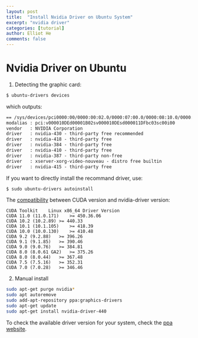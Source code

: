 ```yaml
---
layout: post
title:  "Install Nvidia Driver on Ubuntu System"
excerpt: "nvidia driver"
categories: [tutorial]
author: Elliot He
comments: false
---
```


# Nvidia Driver on Ubuntu

1. Detecting the graphic card:

```bash
$ ubuntu-drivers devices
```
which outputs:
```txt
== /sys/devices/pci0000:00/0000:00:02.0/0000:07:00.0/0000:08:10.0/0000:09:00.0 ==
modalias : pci:v000010DEd00001B02sv000010DEsd000011DFbc03sc00i00
vendor   : NVIDIA Corporation
driver   : nvidia-430 - third-party free recommended
driver   : nvidia-418 - third-party free
driver   : nvidia-384 - third-party free
driver   : nvidia-410 - third-party free
driver   : nvidia-387 - third-party non-free
driver   : xserver-xorg-video-nouveau - distro free builtin
driver   : nvidia-415 - third-party free
```

If you want to directly install the recommand driver, use:
```bash
$ sudo ubuntu-drivers autoinstall
```



The [compatibility](https://docs.nvidia.com/deploy/cuda-compatibility/index.html) between CUDA version and nvidia-driver version:
```
CUDA Toolkit	Linux x86_64 Driver Version
CUDA 11.0 (11.0.171)	>= 450.36.06
CUDA 10.2 (10.2.89)	>= 440.33
CUDA 10.1 (10.1.105)	>= 418.39
CUDA 10.0 (10.0.130)	>= 410.48
CUDA 9.2 (9.2.88)	>= 396.26
CUDA 9.1 (9.1.85)	>= 390.46
CUDA 9.0 (9.0.76)	>= 384.81
CUDA 8.0 (8.0.61 GA2)	>= 375.26
CUDA 8.0 (8.0.44)	>= 367.48
CUDA 7.5 (7.5.16)	>= 352.31
CUDA 7.0 (7.0.28)	>= 346.46
```

2. Manual install

```bash
sudo apt-get purge nvidia*
sudo apt autoremove
sudo add-apt-repository ppa:graphics-drivers
sudo apt-get update
sudo apt-get install nvidia-driver-440
```
To check the available driver version for your system, check the [ppa website](https://launchpad.net/~graphics-drivers/+archive/ubuntu/ppa/+packages).